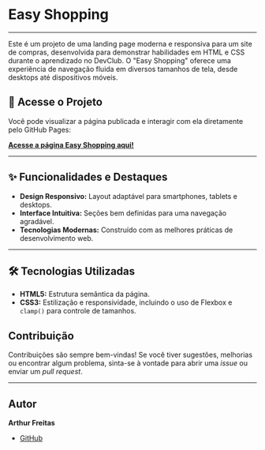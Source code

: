 <h1>Easy Shopping</h1>

<hr>

<p>Este é um projeto de uma landing page moderna e responsiva para um site de compras, desenvolvida para demonstrar habilidades em HTML e CSS durante o aprendizado no DevClub. O "Easy Shopping" oferece uma experiência de navegação fluida em diversos tamanhos de tela, desde desktops até dispositivos móveis.</p>

<h2>🚀 Acesse o Projeto</h2>

<p>Você pode visualizar a página publicada e interagir com ela diretamente pelo GitHub Pages:</p>

<p><strong><a href="https://arthurfreitas15.github.io/Easy-Shopping/">Acesse a página Easy Shopping aqui!</a></strong></p>

<hr>

<h2>✨ Funcionalidades e Destaques</h2>

<ul>
    <li><strong>Design Responsivo:</strong> Layout adaptável para smartphones, tablets e desktops.</li>
    <li><strong>Interface Intuitiva:</strong> Seções bem definidas para uma navegação agradável.</li>
    <li><strong>Tecnologias Modernas:</strong> Construído com as melhores práticas de desenvolvimento web.</li>
</ul>

<hr>

<h2>🛠️ Tecnologias Utilizadas</h2>

<ul>
    <li><strong>HTML5:</strong> Estrutura semântica da página.</li>
    <li><strong>CSS3:</strong> Estilização e responsividade, incluindo o uso de Flexbox e <code>clamp()</code> para controle de tamanhos.</li>
</ul>


<h2>Contribuição</h2>

<p>Contribuições são sempre bem-vindas! Se você tiver sugestões, melhorias ou encontrar algum problema, sinta-se à vontade para abrir uma <em>issue</em> ou enviar um <em>pull request</em>.</p>

<hr>

<h2>Autor</h2>

<p><strong>Arthur Freitas</strong></p>

<ul>
    <li><a href="https://github.com/arthurfreitas15">GitHub</a></li>
</ul>
